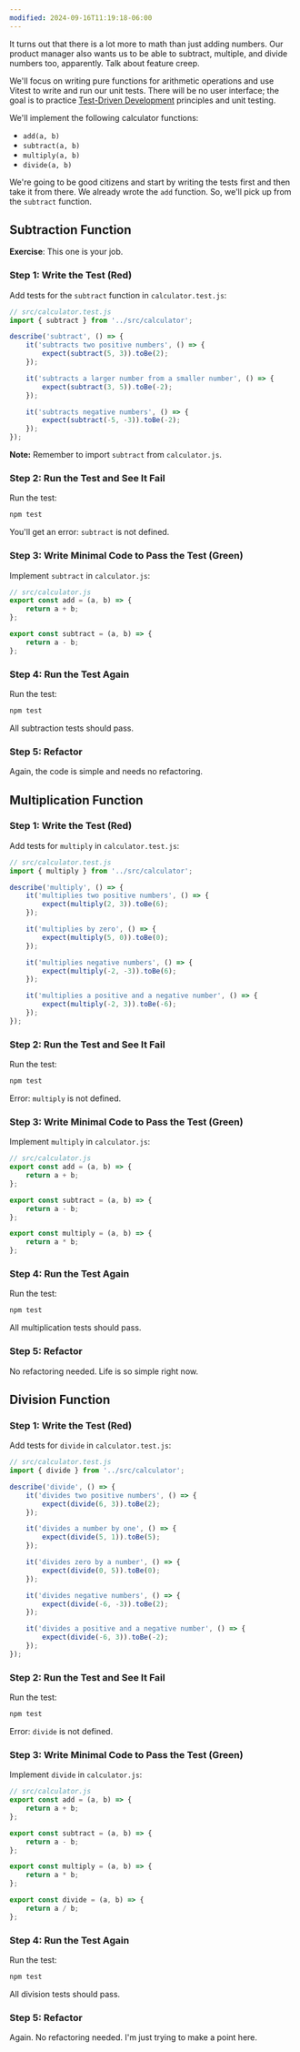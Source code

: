 ```yaml
---
modified: 2024-09-16T11:19:18-06:00
---
```


It turns out that there is a lot more to math than just adding numbers. Our product manager also wants us to be able to subtract, multiple, and divide numbers too, apparently. Talk about feature creep.

We'll focus on writing pure functions for arithmetic operations and use Vitest to write and run our unit tests. There will be no user interface; the goal is to practice [Test-Driven Development](test-driven-development.md) principles and unit testing.

We'll implement the following calculator functions:

- `add(a, b)`
- `subtract(a, b)`
- `multiply(a, b)`
- `divide(a, b)`

We're going to be good citizens and start by writing the tests first and then take it from there. We already wrote the `add` function. So, we'll pick up from the `subtract` function.

## Subtraction Function

**Exercise**: This one is your job.

### Step 1: Write the Test (Red)

Add tests for the `subtract` function in `calculator.test.js`:

```javascript
// src/calculator.test.js
import { subtract } from '../src/calculator';

describe('subtract', () => {
	it('subtracts two positive numbers', () => {
		expect(subtract(5, 3)).toBe(2);
	});

	it('subtracts a larger number from a smaller number', () => {
		expect(subtract(3, 5)).toBe(-2);
	});

	it('subtracts negative numbers', () => {
		expect(subtract(-5, -3)).toBe(-2);
	});
});
```

**Note:** Remember to import `subtract` from `calculator.js`.

### Step 2: Run the Test and See It Fail

Run the test:

```bash
npm test
```

You'll get an error: `subtract` is not defined.

### Step 3: Write Minimal Code to Pass the Test (Green)

Implement `subtract` in `calculator.js`:

```javascript
// src/calculator.js
export const add = (a, b) => {
	return a + b;
};

export const subtract = (a, b) => {
	return a - b;
};
```

### Step 4: Run the Test Again

Run the test:

```bash
npm test
```

All subtraction tests should pass.

### Step 5: Refactor

Again, the code is simple and needs no refactoring.

## Multiplication Function

### Step 1: Write the Test (Red)

Add tests for `multiply` in `calculator.test.js`:

```javascript
// src/calculator.test.js
import { multiply } from '../src/calculator';

describe('multiply', () => {
	it('multiplies two positive numbers', () => {
		expect(multiply(2, 3)).toBe(6);
	});

	it('multiplies by zero', () => {
		expect(multiply(5, 0)).toBe(0);
	});

	it('multiplies negative numbers', () => {
		expect(multiply(-2, -3)).toBe(6);
	});

	it('multiplies a positive and a negative number', () => {
		expect(multiply(-2, 3)).toBe(-6);
	});
});
```

### Step 2: Run the Test and See It Fail

Run the test:

```bash
npm test
```

Error: `multiply` is not defined.

### Step 3: Write Minimal Code to Pass the Test (Green)

Implement `multiply` in `calculator.js`:

```javascript
// src/calculator.js
export const add = (a, b) => {
	return a + b;
};

export const subtract = (a, b) => {
	return a - b;
};

export const multiply = (a, b) => {
	return a * b;
};
```

### Step 4: Run the Test Again

Run the test:

```bash
npm test
```

All multiplication tests should pass.

### Step 5: Refactor

No refactoring needed. Life is so simple right now.

## Division Function

### Step 1: Write the Test (Red)

Add tests for `divide` in `calculator.test.js`:

```javascript
// src/calculator.test.js
import { divide } from '../src/calculator';

describe('divide', () => {
	it('divides two positive numbers', () => {
		expect(divide(6, 3)).toBe(2);
	});

	it('divides a number by one', () => {
		expect(divide(5, 1)).toBe(5);
	});

	it('divides zero by a number', () => {
		expect(divide(0, 5)).toBe(0);
	});

	it('divides negative numbers', () => {
		expect(divide(-6, -3)).toBe(2);
	});

	it('divides a positive and a negative number', () => {
		expect(divide(-6, 3)).toBe(-2);
	});
});
```

### Step 2: Run the Test and See It Fail

Run the test:

```bash
npm test
```

Error: `divide` is not defined.

### Step 3: Write Minimal Code to Pass the Test (Green)

Implement `divide` in `calculator.js`:

```javascript
// src/calculator.js
export const add = (a, b) => {
	return a + b;
};

export const subtract = (a, b) => {
	return a - b;
};

export const multiply = (a, b) => {
	return a * b;
};

export const divide = (a, b) => {
	return a / b;
};
```

### Step 4: Run the Test Again

Run the test:

```bash
npm test
```

All division tests should pass.

### Step 5: Refactor

Again. No refactoring needed. I'm just trying to make a point here.
